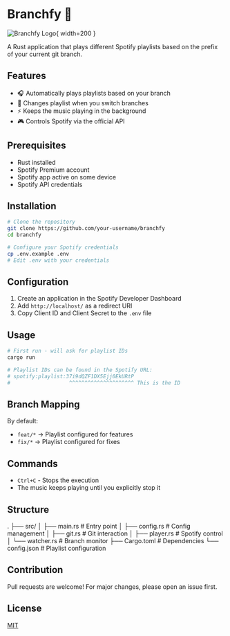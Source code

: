 # Branchfy 🎵

![Branchfy Logo](./logo-animated.svg){ width=200 }

A Rust application that plays different Spotify playlists based on the prefix of your current git branch.

## Features

- 🎧 Automatically plays playlists based on your branch
- 🔄 Changes playlist when you switch branches
- ⚡ Keeps the music playing in the background
- 🎮 Controls Spotify via the official API

## Prerequisites

- Rust installed
- Spotify Premium account
- Spotify app active on some device
- Spotify API credentials

## Installation

```bash
# Clone the repository
git clone https://github.com/your-username/branchfy
cd branchfy

# Configure your Spotify credentials
cp .env.example .env
# Edit .env with your credentials
```

## Configuration

1. Create an application in the Spotify Developer Dashboard
2. Add `http://localhost/` as a redirect URI
3. Copy Client ID and Client Secret to the `.env` file

## Usage

```bash
# First run - will ask for playlist IDs
cargo run

# Playlist IDs can be found in the Spotify URL:
# spotify:playlist:37i9dQZF1DX5Ejj0EkURtP
#                   ^^^^^^^^^^^^^^^^^^^^^ This is the ID
```

## Branch Mapping

By default:

- `feat/*` -> Playlist configured for features
- `fix/*` -> Playlist configured for fixes

## Commands

- `Ctrl+C` - Stops the execution
- The music keeps playing until you explicitly stop it

## Structure

.
├── src/
│ ├── main.rs # Entry point
│ ├── config.rs # Config management
│ ├── git.rs # Git interaction
│ ├── player.rs # Spotify control
│ └── watcher.rs # Branch monitor
├── Cargo.toml # Dependencies
└── config.json # Playlist configuration

## Contribution

Pull requests are welcome! For major changes, please open an issue first.

## License

[MIT](https://choosealicense.com/licenses/mit/)
